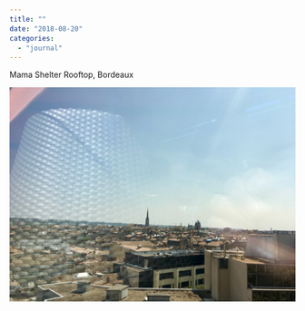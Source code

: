 ```yaml
---
title: ""
date: "2018-08-20"
categories: 
  - "journal"
---
```


Mama Shelter Rooftop, Bordeaux

![](images/81d82f8813.jpg)
